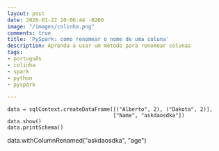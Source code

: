 ```yaml
---
layout: post
date: 2020-01-22 20:06:44 -0200
image: "/images/colinha.png"
comments: true
title: 'PySpark: como renomear o nome de uma coluna'
description: Aprenda a usar um método para renomear colunas
tags:
- português
- colinha
- spark
- python
- pyspark

---
```

    data = sqlContext.createDataFrame([("Alberto", 2), ("Dakota", 2)], 
                                      ["Name", "askdaosdka"])
    data.show()
    data.printSchema()

data.withColumnRenamed("askdaosdka", "age")